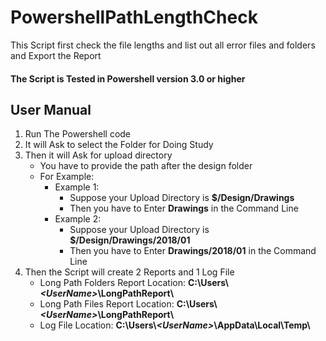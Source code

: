 # PowershellPathLengthCheck
This Script first check the file lengths and list out all error files and folders and Export the Report

#### The Script is Tested in Powershell version 3.0 or higher

## User Manual
1. Run The Powershell code
2. It will Ask to select the Folder for Doing Study
3. Then it will Ask for upload directory
    * You have to provide the path after the design folder
    * For Example:
        * Example 1:
            * Suppose your Upload Directory is **$/Design/Drawings**
            * Then you have to Enter **Drawings** in the Command Line
        * Example 2:
            * Suppose your Upload Directory is **$/Design/Drawings/2018/01**
            * Then you have to Enter **Drawings/2018/01** in the Command Line
4. Then the Script will create 2 Reports and 1 Log File
    * Long Path Folders Report Location: **C:\\Users\\*\<UserName\>*\\LongPathReport\\**
    * Long Path Files Report Location: **C:\\Users\\*\<UserName\>*\\LongPathReport\\**
    * Log File Location: **C:\\Users\\*\<UserName\>*\\AppData\\Local\\Temp\\**